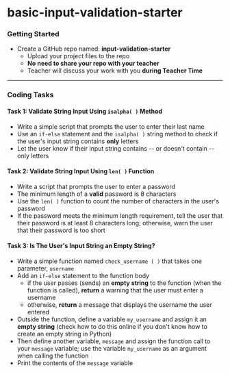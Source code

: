 # basic-input-validation-starter

### Getting Started
  
- Create a GitHub repo named: **input-validation-starter**
    - Upload your project files to the repo
    - **No need to share your repo with your teacher**
    - Teacher will discuss your work with you **during Teacher Time**
---

### Coding Tasks

#### Task 1: Validate String Input Using `isalpha( )` Method

- Write a simple script that prompts the user to enter their last name
- Use an `if-else` statement and the `isalpha( )` string method to check if the user's input string contains **only** letters
- Let the user know if their input string contains -- or doesn't contain -- only letters

#### Task 2: Validate String Input Using `len( )` Function

- Write a script that prompts the user to enter a password
- The minimum length of a **valid** password is 8 characters
- Use the `len( )` function to count the number of characters in the user's password
- If the password meets the minimum length requirement, tell the user that their password is at least 8 characters long; otherwise, warn the user that their password is too short

#### Task 3: Is The User's Input String an Empty String?

- Write a simple function named `check_username ( )` that takes one parameter, `username`
- Add an `if-else` statement to the function body
  - if the user passes (sends) an **empty string** to the function (when the function is called), **return** a warning that the user must enter a username
  - otherwise, **return** a message that displays the username the user entered
- Outside the function, define a variable `my_username` and assign it an **empty string**  (check how to do this online if you don't know how to create an empty string in Python)
- Then define another variable, `message` and assign the function call to your `message` variable; use the variable `my_username` as an argument when calling the function
- Print the contents of the `message` variable
